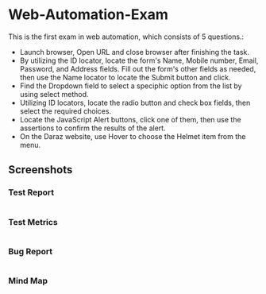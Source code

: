 # Web-Automation-Exam

This is the first exam in web automation, which consists of 5 questions.:
- Launch browser, Open URL and close browser after finishing the task.
- By utilizing the ID locator, locate the form's Name, Mobile number, Email, Password, and Address fields. Fill out the form's other fields as needed, then use the Name locator to locate the Submit button and click.
- Find the Dropdown field to select a speciphic option from the list by using select method.
- Utilizing ID locators, locate the radio button and check box fields, then select the required choices.
- Locate the JavaScript Alert buttons, click one of them, then use the assertions to confirm the results of the alert.
- On the Daraz website, use Hover to choose the Helmet item from the menu.


## Screenshots

### Test Report
![]()

### Test Metrics
![]()

### Bug Report
![]()

### Mind Map
![]()

